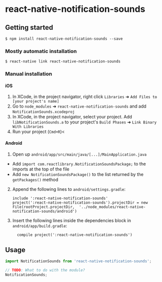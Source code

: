 # react-native-notification-sounds

## Getting started

`$ npm install react-native-notification-sounds --save`

### Mostly automatic installation

`$ react-native link react-native-notification-sounds`

### Manual installation


#### iOS

1. In XCode, in the project navigator, right click `Libraries` ➜ `Add Files to [your project's name]`
2. Go to `node_modules` ➜ `react-native-notification-sounds` and add `NotificationSounds.xcodeproj`
3. In XCode, in the project navigator, select your project. Add `libNotificationSounds.a` to your project's `Build Phases` ➜ `Link Binary With Libraries`
4. Run your project (`Cmd+R`)<

#### Android

1. Open up `android/app/src/main/java/[...]/MainApplication.java`
  - Add `import com.reactlibrary.NotificationSoundsPackage;` to the imports at the top of the file
  - Add `new NotificationSoundsPackage()` to the list returned by the `getPackages()` method
2. Append the following lines to `android/settings.gradle`:
  	```
  	include ':react-native-notification-sounds'
  	project(':react-native-notification-sounds').projectDir = new File(rootProject.projectDir, 	'../node_modules/react-native-notification-sounds/android')
  	```
3. Insert the following lines inside the dependencies block in `android/app/build.gradle`:
  	```
      compile project(':react-native-notification-sounds')
  	```


## Usage
```javascript
import NotificationSounds from 'react-native-notification-sounds';

// TODO: What to do with the module?
NotificationSounds;
```
